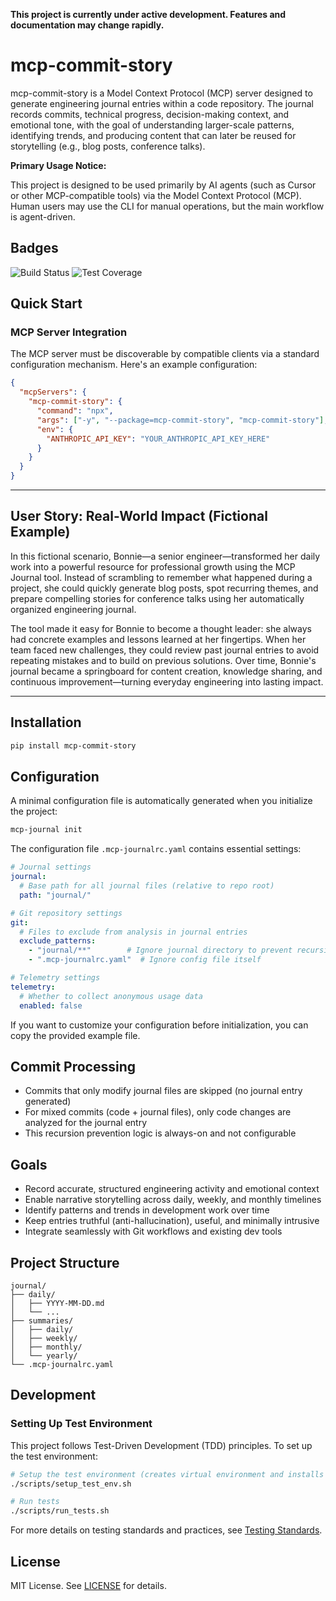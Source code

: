 **This project is currently under active development. Features and documentation may change rapidly.**

# mcp-commit-story
mcp-commit-story is a Model Context Protocol (MCP) server designed to generate engineering journal entries within a code repository. The journal records commits, technical progress, decision-making context, and emotional tone, with the goal of understanding larger-scale patterns, identifying trends, and producing content that can later be reused for storytelling (e.g., blog posts, conference talks).

**Primary Usage Notice:**

This project is designed to be used primarily by AI agents (such as Cursor or other MCP-compatible tools) via the Model Context Protocol (MCP). Human users may use the CLI for manual operations, but the main workflow is agent-driven.

## Badges

![Build Status](https://img.shields.io/badge/build-passing-brightgreen)
![Test Coverage](https://img.shields.io/badge/coverage-100%25-brightgreen)

## Quick Start

### MCP Server Integration
The MCP server must be discoverable by compatible clients via a standard configuration mechanism. Here's an example configuration:

```json
{
  "mcpServers": {
    "mcp-commit-story": {
      "command": "npx",
      "args": ["-y", "--package=mcp-commit-story", "mcp-commit-story"],
      "env": {
        "ANTHROPIC_API_KEY": "YOUR_ANTHROPIC_API_KEY_HERE"
      }
    }
  }
}
```
---

## User Story: Real-World Impact (Fictional Example)

In this fictional scenario, Bonnie—a senior engineer—transformed her daily work into a powerful resource for professional growth using the MCP Journal 
tool. Instead of scrambling to remember what happened during a project, she could quickly generate blog posts, spot recurring themes, and prepare 
compelling stories for conference talks using her automatically organized engineering journal.

The tool made it easy for Bonnie to become a thought leader: she always had concrete examples and lessons learned at her fingertips. When her team 
faced new challenges, they could review past journal entries to avoid repeating mistakes and to build on previous solutions. Over time, Bonnie's 
journal became a springboard for content creation, knowledge sharing, and continuous improvement—turning everyday engineering into lasting impact.

---
## Installation

```bash
pip install mcp-commit-story
```

## Configuration

A minimal configuration file is automatically generated when you initialize the project:

```bash
mcp-journal init
```

The configuration file `.mcp-journalrc.yaml` contains essential settings:

```yaml
# Journal settings
journal:
  # Base path for all journal files (relative to repo root)
  path: "journal/"

# Git repository settings
git:
  # Files to exclude from analysis in journal entries
  exclude_patterns:
    - "journal/**"        # Ignore journal directory to prevent recursion
    - ".mcp-journalrc.yaml"  # Ignore config file itself

# Telemetry settings
telemetry:
  # Whether to collect anonymous usage data
  enabled: false
```

If you want to customize your configuration before initialization, you can copy the provided example file.

## Commit Processing
- Commits that only modify journal files are skipped (no journal entry generated)
- For mixed commits (code + journal files), only code changes are analyzed for the journal entry
- This recursion prevention logic is always-on and not configurable

## Goals
- Record accurate, structured engineering activity and emotional context
- Enable narrative storytelling across daily, weekly, and monthly timelines
- Identify patterns and trends in development work over time
- Keep entries truthful (anti-hallucination), useful, and minimally intrusive
- Integrate seamlessly with Git workflows and existing dev tools

## Project Structure

```
journal/
├── daily/
│   ├── YYYY-MM-DD.md
│   └── ...
├── summaries/
│   ├── daily/
│   ├── weekly/
│   ├── monthly/
│   └── yearly/
└── .mcp-journalrc.yaml
```

## Development

### Setting Up Test Environment

This project follows Test-Driven Development (TDD) principles. To set up the test environment:

```bash
# Setup the test environment (creates virtual environment and installs dependencies)
./scripts/setup_test_env.sh

# Run tests
./scripts/run_tests.sh
```

For more details on testing standards and practices, see [Testing Standards](docs/testing_standards.md).

## License

MIT License. See [LICENSE](LICENSE) for details.
